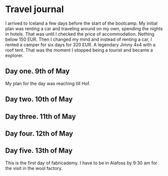# Travel journal

I arrived to Iceland a few days before the start of the bootcamp. My initial plan was renting a car and traveling around on my own, spending the nights in hotels. That was until I checked the price of accommodation. Nothing below 150 EUR. Then I changed my mind and instead of renting a car, I rented a camper for six days for 320 EUR. A legendary Jimny 4x4 with a roof tent. That was the moment I stopped being a tourist and became a explorer.

## Day one. 9th of May

My plan for the day was reaching till Hof.

## Day two. 10th of May

## Day three. 11th of May

## Day four. 12th of May

## Day five. 13th of May

This is the first day of fabricademy. I have to be in Alafoss by 9:30 am for the visit in the wool factory.
